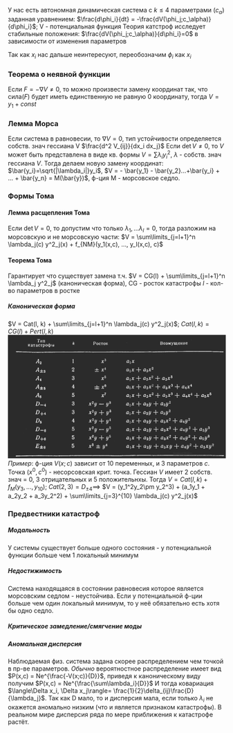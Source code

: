 У нас есть автономная динамическая система с $k \leq 4$ параметрами ($c_\alpha$) заданная уравнением:
$\frac{d\phi_i}{dt} = -\frac{dV(\phi_j;c_\alpha)}{d\phi_i}$; V - потенциальная функция
Теория катстроф исследует стабильные положения: $\frac{dV(\phi_j;c_\alpha)}{d\phi_i}=0$ в зависимости от изменения параметров

Так как $x_i$ нас дальше неинтересуют, переобозначим $\phi_i$ как $x_i$
### Теорема о неявной функции
Если $F=-\nabla V \neq 0$, то можно произвести замену координат так, что сила($F$) будет иметь единственную не равную 0 координату, тогда $V=y_1+const$
### Лемма Морса
Если система в равновесии, то $\nabla V = 0$, тип устойчивости определяется собств. знач гессиана V $\frac{d^2 V_{ij}}{dx_i dx_j}$ 
Если $\det V \neq 0$, то $V$ может быть представлена в виде кв. формы $V=\sum \lambda_i y_i^2$,   $\lambda$ - собств. знач гессиана $V$.
Тогда делаем новую замену координат: $\bar{y_i}=\sqrt{|\lambda_i|}y_i$, $V = - \bar{y_1} - \bar{y_2}...+\bar{y_i} + ... + \bar{y_n} = M(\bar{y})$, ф-ция М - морсовское седло.
### Формы Тома
#### Лемма расщепления Тома
Если $\det V = 0$, то допустим что только $\lambda_1,... \lambda_l = 0$, тогда разложим на морсовскую и не морсовскую части:
$V = \sum\limits_{j=l+1}^n \lambda_j(c) y^2_j(x) + f_{NM}(y_1(x,c), ..., y_l(x,c), c)$
#### Теорема Тома
Гарантирует что существует замена т.ч. $V = CG(l) + \sum\limits_{j=l+1}^n \lambda_j y^2_j$ (каноническая форма), CG - росток катастрофы
$l$ - кол-во параметров в ростке
##### Каноническая форма
$V = Cat(l, k) + \sum\limits_{j=l+1}^n \lambda_j(c) y^2_j(x)$;  $Cat(l,k) = CG(l) + Pert(l,k)$
![image](./Catastrophe_classification.png)
*Пример*: ф-ция $V(x;c)$ зависит от 10 переменных, и 3 параметров $c$. Точка $(x^0,c^0)$ - несорсовская крит. точка. Гессиан $V$ имеет 2 собств. знач = 0, 3 отрицательных и 5 положительнхы. 
Тогда $V=Cat(l,k) + f_M(y_3, ..., y_{10})$; $Cat(2,3) = D_{\pm 4} \implies$
$V = (y_1^2y_2\pm y_2^3) + (a_1y_1 + a_2y_2 + a_3y_2^2) + \sum\limits_{j=3}^{10} \lambda_j(c) y^2_j(x)$ 
### Предвестники катастроф
##### Модальность
У системы существует больше одного состояния - у потенциальной функции больше чем 1 локальный минимум
##### Недостижимость
Система находящаяся в состоянии равновесия которое является морсовским седлом - неустойчива. Если у потенциальной ф-ции больше чем один локальный минимум, то у неё обязательно есть хотя бы одно седло.
##### Критическое замедление/смягчение моды
##### Аномальная дисперсия
Наблюдаемая физ. система задана скорее распределением чем точкой в пр-ве параметров.
*Обычно* вероятностное распределение имеет вид $P(x,c) = Ne^{\frac{-V(x;c)}{D}}$, приведя к каноническому виду получим $P(x,c) = Ne^{\frac{\sum\lambda_i}{D}}$
И тогда ковариация $\langle\Delta x_i, \Delta x_j\rangle= \frac{1}{2}\delta_{ij}\frac{D}{\lambda_j}$. Так как D мало, то и дисперсия мала, если только $\lambda_i$ не окажется аномально низким (что и является признаком катастрофы). В реальном мире дисперсия ряда по мере приближения к катастрофе растёт.
